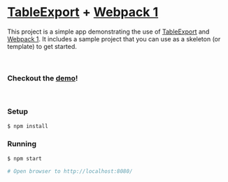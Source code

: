 # [TableExport](https://github.com/clarketm/TableExport) + [Webpack 1](http://webpack.github.io/docs/)

This project is a simple app demonstrating the use of [TableExport](https://github.com/clarketm/TableExport) and [Webpack 1](http://webpack.github.io/docs/). It includes a sample project that you can use as a skeleton (or template) to get started.

<br>

### Checkout the [demo](https://www.travismclarke.com/te_wp1_app/)!
<br>

### Setup
```bash
$ npm install
```

### Running
```bash
$ npm start   

# Open browser to http://localhost:8080/
```

